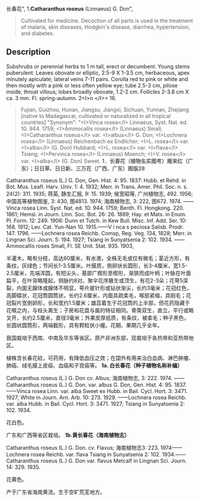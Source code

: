 长春花",
1.**Catharanthus roseus** (Linnaeus) G. Don",

> Cultivated for medicine. Decoction of all parts is used in the treatment of malaria, skin diseases, Hodgkin's disease, diarrhea, hypertension, and diabetes.

## Description
Subshrubs or perennial herbs to 1 m tall, erect or decumbent. Young stems puberulent. Leaves obovate or elliptic, 2.5-9 X  1-3.5 cm, herbaceous, apex minutely apiculate; lateral veins 7-11 pairs. Corolla red to pink or white and then mostly with a pink or less often yellow eye; tube 2.5-3 cm, pilose inside, throat villous; lobes broadly obovate, 1.2-2 cm. Follicles 2-3.8 cm X ca. 3 mm. Fl. spring-autumn. 2&lt;I&gt;n &lt;/I&gt;= 16.

> Fujian, Guizhou, Hunan, Jiangsu, Jiangxi, Sichuan, Yunnan, Zhejiang [native to Madagascar, cultivated or naturalized in all tropical countries]
  "Synonym": "&lt;I&gt;Vinca rosea&lt;/I&gt; Linnaeus, Syst. Nat. ed. 10. 944. 1759; &lt;I&gt;Ammocallis rosea&lt;/I&gt; (Linnaeus) Small; &lt;I&gt;Catharanthus roseus&lt;/I&gt; var. &lt;I&gt;albus&lt;/I&gt; G. Don; &lt;I&gt;Lochnera rosea&lt;/I&gt; (Linnaeus) Reichenbach ex Endlicher; &lt;I&gt;L. rosea&lt;/I&gt; var. &lt;I&gt;alba&lt;/I&gt; (G. Don) Hubbard; &lt;I&gt;L. rosea&lt;/I&gt; var. &lt;I&gt;flava&lt;/I&gt; Tsiang; &lt;I&gt;Pervinca rosea&lt;/I&gt; (Linnaeus) Moench; &lt;I&gt;V. rosea&lt;/I&gt; var. &lt;I&gt;alba&lt;/I&gt; (G. Don) Sweet.
**1．长春花（植物名实图考）雁来红（广东）；日日草、日日新、三万花（广西、广东）图版28**

Catharanthus roseus (L.) G. Don, Gen. Hist. 4: 95. 1837: Hubb. et Rehd. in Bot. Mus. Leafl. Harv. Univ. 1: 4. 1932; Merr. in Trans. Amer. Phil. Soc. n. s. 24(2): 311. 1935; 蒋英, 静生汇报, 9: 15. 1939; 侯宽昭等, 广州植物志, 492. 1956; 中国高等植物图鉴, 3: 430, 图4813. 1974; 海南植物志, 3: 222, 图672. 1974. ——Vinca rosea Linn. Syst. Nat. ed. 10: 944. 1759; Benth. Fl. Hongkong. 220. 1861; Hemsl. in Journ. Linn. Soc. Bot. 26: 26. 1889; Hay. et Mats. in Enum. Pl. Form. 12: 249. 1906: Dunn et Tutch. in Kew Bull. Misc. Inf. Add. Ser. 10: 168. 1912; Lev. Cat. Yun-Nan 10. 1915.——V i nca s peciosa Salisb. Prodr. 147. 1796. ——Lochnera rosea Reichb. Comsp, Reg. Veg. 134, 1828; Merr. in Lingnan Sci. Journ. 5: 194. 1927; Tsiang in Sunyatsenia 2: 102. 1934. ——Ammocallis roses Small, Fl. SE Unit. Stat. 935. 1903,

半灌木，略有分枝，高达60厘米，有水液，全株无毛或仅有微毛；茎近方形，有条纹，灰绿色；节间长1-3.5厘米。叶膜质，倒卵状长圆形，长3-4厘米，宽1.5-2.5厘米，先端浑圆，有短尖头，基部广楔形至楔形，渐狭而成叶柄；叶脉在叶面扁平，在叶背略隆起，侧脉约8对。聚伞花序腋生或顶生，有花2-3朵；花萼5深裂，内面无腺体或腺体不明显，萼片披针形或钻状渐尖，长约3毫米；花冠红色，高脚碟状，花冠筒圆筒状，长约2.6厘米，内面具疏柔毛，喉部紧缩，具刚毛；花冠裂片宽倒卵形，长和宽约1.5厘米；雄蕊着生于花冠筒的上半部，但花药隐藏于花喉之内，与柱头离生；子房和花盘与属的特征相同。蓇葖双生，直立，平行或略叉开，长约2.5厘米，直径3毫米；外果皮厚纸质，有条纹，被柔毛；种子黑色，长圆状圆筒形，两端截形，具有颗粒状小瘤。花期、果期几乎全年。

我国栽培于西南、中南及华东等省区。原产非洲东部，现栽培于各热带和亚热带地区。

植株含长春花硷，可药用，有降低血压之效；在国外有用来治白血病、淋巴肿瘤、肺癌、绒毛膜上皮癌、血癌和子宫癌等。
**1a. 白长春花（种子植物名称补编）**

Catharanthus roseus (L.) G. Don cv. Albus; 海南植物志, 3: 222. 1974. ——Catharanthus roseus (L.) G. Don. var. albus G. Don, Gen. Hist. 4: 95. 1837. ——Vinca rosea Linn. var. alba Sweet ex Hubb. in Bail. Cycl. Hort. 3: 3471. 1927; White in Journ. Arn. Arb. 10: 273. 1929. ——Lochnera rosea Reichb. var. alba Hubb. in Bail. Cycl. Hort. 3: 3471. 1927; Tsiang in Sunyatsenia 2: 102. 1934.

花白色。

广东和广西等省区栽培。
**1b.黄长春花（海南植物志）**

Catharanthus roseus (L.) G. Don. cv. Flavus; 海南植物志3: 223. 1974——Lochnera rosea Reichb. var. flava Tsiang in Sunyatsenia 2: 102. 1934.——Catharanthus roseus (L.) G. Don var. flavus Metcalf in Lingnan Sci. Journ. 14: 329. 1935.

花黄色。

产于广东省海南黄流。生于空旷荒芜地方。
